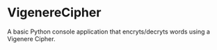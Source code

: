 # VigenereCipher
A basic Python console application that encryts/decryts words using a Vigenere Cipher.
